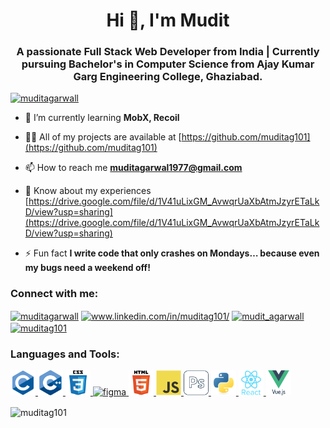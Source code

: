 <h1 align="center">Hi 👋, I'm Mudit</h1>
<h3 align="center">A passionate Full Stack Web Developer from India | Currently pursuing Bachelor's in Computer Science from Ajay Kumar Garg Engineering College, Ghaziabad.</h3>

<p align="left"> <a href="https://twitter.com/muditagarwall" target="blank"><img src="https://img.shields.io/twitter/follow/muditagarwall?logo=twitter&style=for-the-badge" alt="muditagarwall" /></a> </p>

- 🌱 I’m currently learning **MobX, Recoil**

- 👨‍💻 All of my projects are available at [https://github.com/muditag101](https://github.com/muditag101)

- 📫 How to reach me **muditagarwal1977@gmail.com**

- 📄 Know about my experiences [https://drive.google.com/file/d/1V41uLixGM_AvwqrUaXbAtmJzyrETaLkD/view?usp=sharing](https://drive.google.com/file/d/1V41uLixGM_AvwqrUaXbAtmJzyrETaLkD/view?usp=sharing)

- ⚡ Fun fact **I write code that only crashes on Mondays… because even my bugs need a weekend off!**

<h3 align="left">Connect with me:</h3>
<p align="left">
<a href="https://twitter.com/muditagarwall" target="blank"><img align="center" src="https://raw.githubusercontent.com/rahuldkjain/github-profile-readme-generator/master/src/images/icons/Social/twitter.svg" alt="muditagarwall" height="30" width="40" /></a>
<a href="https://linkedin.com/in/www.linkedin.com/in/muditag101/" target="blank"><img align="center" src="https://raw.githubusercontent.com/rahuldkjain/github-profile-readme-generator/master/src/images/icons/Social/linked-in-alt.svg" alt="www.linkedin.com/in/muditag101/" height="30" width="40" /></a>
<a href="https://instagram.com/mudit_agarwall" target="blank"><img align="center" src="https://raw.githubusercontent.com/rahuldkjain/github-profile-readme-generator/master/src/images/icons/Social/instagram.svg" alt="mudit_agarwall" height="30" width="40" /></a>
<a href="https://discord.gg/muditag101" target="blank"><img align="center" src="https://raw.githubusercontent.com/rahuldkjain/github-profile-readme-generator/master/src/images/icons/Social/discord.svg" alt="muditag101" height="30" width="40" /></a>
</p>

<h3 align="left">Languages and Tools:</h3>
<p align="left"> <a href="https://www.cprogramming.com/" target="_blank" rel="noreferrer"> <img src="https://raw.githubusercontent.com/devicons/devicon/master/icons/c/c-original.svg" alt="c" width="40" height="40"/> </a> <a href="https://www.w3schools.com/cpp/" target="_blank" rel="noreferrer"> <img src="https://raw.githubusercontent.com/devicons/devicon/master/icons/cplusplus/cplusplus-original.svg" alt="cplusplus" width="40" height="40"/> </a> <a href="https://www.w3schools.com/css/" target="_blank" rel="noreferrer"> <img src="https://raw.githubusercontent.com/devicons/devicon/master/icons/css3/css3-original-wordmark.svg" alt="css3" width="40" height="40"/> </a> <a href="https://www.figma.com/" target="_blank" rel="noreferrer"> <img src="https://www.vectorlogo.zone/logos/figma/figma-icon.svg" alt="figma" width="40" height="40"/> </a> <a href="https://www.w3.org/html/" target="_blank" rel="noreferrer"> <img src="https://raw.githubusercontent.com/devicons/devicon/master/icons/html5/html5-original-wordmark.svg" alt="html5" width="40" height="40"/> </a> <a href="https://developer.mozilla.org/en-US/docs/Web/JavaScript" target="_blank" rel="noreferrer"> <img src="https://raw.githubusercontent.com/devicons/devicon/master/icons/javascript/javascript-original.svg" alt="javascript" width="40" height="40"/> </a> <a href="https://www.photoshop.com/en" target="_blank" rel="noreferrer"> <img src="https://raw.githubusercontent.com/devicons/devicon/master/icons/photoshop/photoshop-line.svg" alt="photoshop" width="40" height="40"/> </a> <a href="https://www.python.org" target="_blank" rel="noreferrer"> <img src="https://raw.githubusercontent.com/devicons/devicon/master/icons/python/python-original.svg" alt="python" width="40" height="40"/> </a> <a href="https://reactjs.org/" target="_blank" rel="noreferrer"> <img src="https://raw.githubusercontent.com/devicons/devicon/master/icons/react/react-original-wordmark.svg" alt="react" width="40" height="40"/> </a> <a href="https://vuejs.org/" target="_blank" rel="noreferrer"> <img src="https://raw.githubusercontent.com/devicons/devicon/master/icons/vuejs/vuejs-original-wordmark.svg" alt="vuejs" width="40" height="40"/> </a> </p>

<p><img align="center" src="https://github-readme-stats.vercel.app/api/top-langs?username=muditag101&show_icons=true&locale=en&layout=compact" alt="muditag101" /></p>
